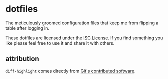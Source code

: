 # dotfiles

The meticulously groomed configuration files that keep me from flipping a table
after logging in.

These dotfiles are licensed under the [ISC License][ISC License]. If you find
something you like please feel free to use it and share it with others.

## attribution

`diff-highlight` comes directly from [Git's contributed software][git-contrib].

[ISC License]: https://raw.githubusercontent.com/reillysiemens/dotfiles/master/LICENSE
[git-contrib]: https://github.com/git/git/tree/master/contrib/diff-highlight
